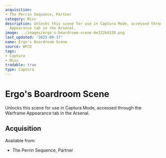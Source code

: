 ```yaml
---
acquisition:
- The Perrin Sequence, Partner
category: Misc
description: Unlocks this scene for use in Captura Mode, accessed through the Warframe
  Appearance tab in the Arsenal.
image: ../images/ergo's-boardroom-scene-de332b4339.png
last_updated: '2025-09-17'
name: Ergo's Boardroom Scene
source: WFCD
tags:
- Captura
- Misc
tradable: true
type: Captura
---
```


# Ergo's Boardroom Scene

Unlocks this scene for use in Captura Mode, accessed through the Warframe Appearance tab in the Arsenal.

## Acquisition

Available from:
- The Perrin Sequence, Partner

